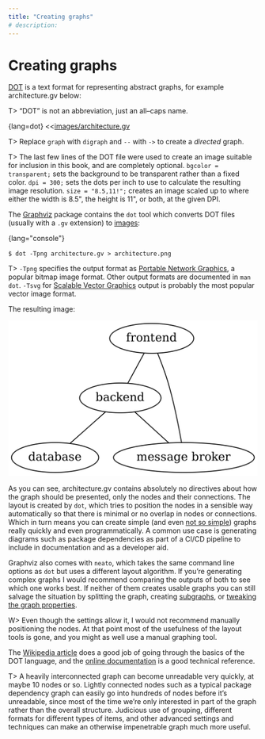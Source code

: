 ```yaml
---
title: "Creating graphs"
# description:
---
```


# Creating graphs


[DOT](https://www.graphviz.org/documentation/) is a text format for representing abstract graphs, for example architecture.gv below:

T> “DOT” is not an abbreviation, just an all–caps name.

{lang=dot}
<<[images/architecture.gv](./protected/code/src/images/architecture.gv)

T> Replace `graph` with `digraph` and `--` with `->` to create a *directed* graph.

T> The last few lines of the DOT file were used to create an image suitable for inclusion in this book, and are completely optional. `bgcolor = transparent;` sets the background to be transparent rather than a fixed color. `dpi = 300;` sets the dots per inch to use to calculate the resulting image resolution. `size = "8.5,11!";` creates an image scaled up to where either the width is 8.5", the height is 11", or both, at the given DPI.

The [Graphviz](https://graphviz.org/) package contains the `dot` tool which converts DOT files (usually with a `.gv` extension) to [images](https://graphviz.gitlab.io/_pages/doc/info/output.html):

{lang="console"}
```
$ dot -Tpng architecture.gv > architecture.png
```

T> `-Tpng` specifies the output format as [Portable Network Graphics](https://en.wikipedia.org/w/index.php?title=Portable_Network_Graphics&oldid=1008317236), a popular bitmap image format. Other output formats are documented in `man dot`. `-Tsvg` for [Scalable Vector Graphics](https://en.wikipedia.org/w/index.php?title=Scalable_Vector_Graphics&oldid=1010497114) output is probably the most popular vector image format.

The resulting image:

![Example graph](./public/images/images/architecture.png)

As you can see, architecture.gv contains absolutely no directives about how the graph should be presented, only the nodes and their connections. The layout is created by `dot`, which tries to position the nodes in a sensible way automatically so that there is minimal or no overlap in nodes or connections. Which in turn means you can create simple (and even [not so simple](https://www.graphviz.org/gallery/)) graphs really quickly and even programmatically. A common use case is generating diagrams such as package dependencies as part of a CI/CD pipeline to include in documentation and as a developer aid.

Graphviz also comes with `neato`, which takes the same command line options as `dot` but uses a different layout algorithm. If you’re generating complex graphs I would recommend comparing the outputs of both to see which one works best. If neither of them creates usable graphs you can still salvage the situation by splitting the graph, creating [subgraphs](https://graphviz.gitlab.io/_pages/doc/info/lang.html), or [tweaking the graph properties](https://graphviz.gitlab.io/_pages/doc/info/attrs.html).

W> Even though the settings allow it, I would not recommend manually positioning the nodes. At that point most of the usefulness of the layout tools is gone, and you might as well use a manual graphing tool.

The [Wikipedia article](https://en.wikipedia.org/w/index.php?title=DOT_(graph_description_language)&oldid=1010360796) does a good job of going through the basics of the DOT language, and the [online documentation](https://graphviz.org/documentation/) is a good technical reference.

T> A heavily interconnected graph can become unreadable very quickly, at maybe 10 nodes or so. Lightly connected nodes such as a typical package dependency graph can easily go into hundreds of nodes before it’s unreadable, since most of the time we’re only interested in part of the graph rather than the overall structure. Judicious use of grouping, different formats for different types of items, and other advanced settings and techniques can make an otherwise impenetrable graph much more useful.
